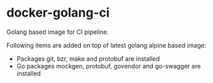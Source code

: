 # docker-golang-ci

Golang based image for CI pipeline.

Following items are added on top of latest golang alpine based image:

 * Packages git, bzr, make and protobuf are installed
 * Go packages mockgen, protobuf, govendor and go-swagger are installed
